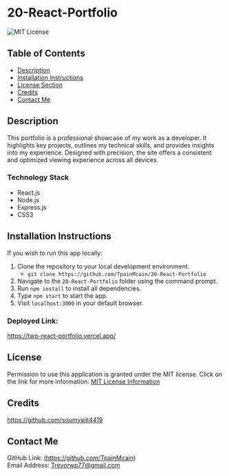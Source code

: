 # 20-React-Portfolio
![MIT License](https://img.shields.io/badge/license-MIT-important)

## Table of Contents
  - [Description](#description)
  - [Installation Instructions](#installation-instructions)
  - [License Section](#license)
  - [Credits](#credits)
  - [Contact Me](#contact-me)
  
## Description
This portfolio is a professional showcase of my work as a developer. It highlights key projects, outlines my technical skills, and provides insights into my experience. Designed with precision, the site offers a consistent and optimized viewing experience across all devices.

### Technology Stack
* React.js
* Node.js
* Express.js
* CSS3

## Installation Instructions
If you wish to run this app locally:
1. Clone the repository to your local development environment.
    * ```git clone https://github.com/TpainMcain/20-React-Portfolio```
2. Navigate to the ```20-React-Portfolio``` folder using the command prompt.
3. Run ```npm install``` to install all dependencies.
4. Type ```npm start``` to start the app.
5. Visit ```localhost:3000``` in your default browser.

### Deployed Link:
https://twp-react-portfolio.vercel.app/

## License
Permission to use this application is granted under the MIT license.
Click on the link for more information: [MIT License Information](https://opensource.org/licenses/MIT)

## Credits
https://github.com/soumyajit4419

## Contact Me
GitHub Link: (https://github.com/TpainMcain)<br>
Email Address: <Trevorwp77@gmail.com>
